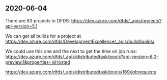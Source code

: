## 2020-06-04
There are 83 projects in DFDS: https://dev.azure.com/dfds/_apis/projects?api-version=5.1

We can get all builds for a project at https://dev.azure.com/dfds/DevelopmentExcellence/_apis/build/builds/



We could use this one and the next to get the time on job runs:
https://dev.azure.com/dfds/_apis/distributedtask/pools?api-version=6.0-preview.1&properties=isHosted

https://dev.azure.com/dfds/_apis/distributedtask/pools/169/jobrequests